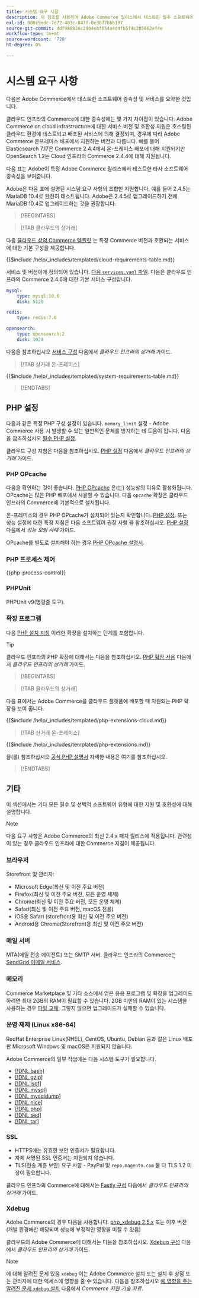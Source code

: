 ```yaml
---
title: 시스템 요구 사항
description: 이 참조를 사용하여 Adobe Commerce 릴리스에서 테스트한 필수 소프트웨어 종속성을 식별합니다.
exl-id: 008c9edc-7d72-403c-847f-0e3b77bbb197
source-git-commit: ddf988826c29b4ebf054a4d4fb5f4c285662ef4e
workflow-type: tm+mt
source-wordcount: '728'
ht-degree: 0%

---
```


# 시스템 요구 사항

다음은 Adobe Commerce에서 테스트한 소프트웨어 종속성 및 서비스를 요약한 것입니다.

클라우드 인프라의 Commerce에 대한 종속성에는 몇 가지 차이점이 있습니다. Adobe Commerce on cloud infrastructure에 대한 서비스 버전 및 호환성 지원은 호스팅된 클라우드 환경에 테스트되고 배포된 서비스에 의해 결정되며, 경우에 따라 Adobe Commerce 온프레미스 배포에서 지원하는 버전과 다릅니다. 예를 들어 Elasticsearch 7.17은 Commerce 2.4.4에서 온-프레미스 배포에 대해 지원되지만 OpenSearch 1.2는 Cloud 인프라의 Commerce 2.4.4에 대해 지원됩니다.

다음 표는 Adobe이 특정 Adobe Commerce 릴리스에서 테스트한 타사 소프트웨어 종속성을 보여줍니다.

Adobe은 다음 표에 설명된 시스템 요구 사항의 조합만 지원합니다. 예를 들어 2.4.5는 MariaDB 10.4로 완전히 테스트됩니다. Adobe은 2.4.5로 업그레이드하기 전에 MariaDB 10.4로 업그레이드하는 것을 권장합니다.

>[!BEGINTABS]

>[!TAB 클라우드의 상거래]

다음 [클라우드 상의 Commerce 템플릿](https://github.com/magento/magento-cloud) 는 특정 Commerce 버전과 호환되는 서비스에 대한 기본 구성을 제공합니다.

{{$include /help/_includes/templated/cloud-requirements-table.md}}

서비스 및 버전이에 정의되어 있습니다. [다음 `services.yaml` 파일](https://github.com/magento/magento-cloud/blob/master/.magento/services.yaml). 다음은 클라우드 인프라의 Commerce 2.4.6에 대한 기본 서비스 구성입니다.

```yaml
mysql:
    type: mysql:10.6
    disk: 5120

redis:
    type: redis:7.0

opensearch:
    type: opensearch:2
    disk: 1024
```

다음을 참조하십시오 [서비스 구성](https://experienceleague.adobe.com/docs/commerce-cloud-service/user-guide/configure/service/services-yaml.html) 다음에서 _클라우드 인프라의 상거래_ 가이드.

>[!TAB 상거래 온-프레미스]

{{$include /help/_includes/templated/system-requirements-table.md}}

>[!ENDTABS]

## PHP 설정

다음과 같은 특정 PHP 구성 설정이 있습니다. `memory_limit` 설정 - Adobe Commerce 사용 시 발생할 수 있는 일반적인 문제를 방지하는 데 도움이 됩니다. 다음을 참조하십시오 [필수 PHP 설정](prerequisites/php-settings.md).

클라우드 구성 지침은 다음을 참조하십시오. [PHP 설정](https://experienceleague.adobe.com/docs/commerce-cloud-service/user-guide/configure/app/php-settings.html) 다음에서 _클라우드 인프라의 상거래_ 가이드.

### PHP OPcache

다음을 확인하는 것이 좋습니다. [PHP OPcache](https://www.php.net/manual/en/intro.opcache.php) 은(는) 성능상의 이유로 활성화됩니다. OPcache는 많은 PHP 배포에서 사용할 수 있습니다. 다음 `opcache` 확장은 클라우드 인프라의 Commerce에 기본적으로 설치됩니다.

온-프레미스의 경우 PHP OPcache가 설치되어 있는지 확인합니다. [PHP 설정](prerequisites/php-settings.md). 또는 성능 설정에 대한 특정 지침은 다음 소프트웨어 권장 사항 을 참조하십시오. [PHP 설정](https://experienceleague.adobe.com/docs/commerce-operations/performance-best-practices/software.html#php-settings) 다음에서 _성능 모범 사례_ 가이드.

OPcache를 별도로 설치해야 하는 경우 [PHP OPcache 설명서](https://www.php.net/manual/en/opcache.setup.php).

### PHP 프로세스 제어

{{php-process-control}}

### PHPUnit

PHPUnit v9(명령줄 도구).

### 확장 프로그램

다음 [PHP 설치 지침](prerequisites/php-settings.md) 이러한 확장을 설치하는 단계를 포함합니다.

>[!TIP]
>
>클라우드 인프라의 PHP 확장에 대해서는 다음을 참조하십시오. [PHP 확장 사용](https://experienceleague.adobe.com/docs/commerce-cloud-service/user-guide/configure/app/php-settings.html#enable-extensions) 다음에서 _클라우드 인프라의 상거래_ 가이드.

>[!BEGINTABS]

>[!TAB 클라우드의 상거래]

다음 표에서는 Adobe Commerce을 클라우드 플랫폼에 배포할 때 지원되는 PHP 확장을 보여 줍니다.

{{$include /help/_includes/templated/php-extensions-cloud.md}}

>[!TAB 상거래 온-프레미스]

{{$include /help/_includes/templated/php-extensions.md}}

을(를) 참조하십시오 [공식 PHP 설명서](https://www.php.net/manual/en/extensions.php) 자세한 내용은 여기를 참조하십시오.

>[!ENDTABS]

## 기타

이 섹션에서는 기타 모든 필수 및 선택적 소프트웨어 유형에 대한 지원 및 호환성에 대해 설명합니다.

>[!NOTE]
>
>다음 요구 사항은 Adobe Commerce의 최신 2.4.x 패치 릴리스에 적용됩니다. 관련성이 있는 경우 클라우드 인프라에 대한 Commerce 지침이 제공됩니다.

### 브라우저

Storefront 및 관리자:

- Microsoft Edge(최신 및 이전 주요 버전)
- Firefox(최신 및 이전 주요 버전, 모든 운영 체제)
- Chrome(최신 및 이전 주요 버전, 모든 운영 체제)
- Safari(최신 및 이전 주요 버전, macOS 전용)
- iOS용 Safari (storefront용 최신 및 이전 주요 버전)
- Android용 Chrome(Storefront용 최신 및 이전 주요 버전)

### 메일 서버

MTA(메일 전송 에이전트) 또는 SMTP 서버. 클라우드 인프라의 Commerce는 [SendGrid 이메일 서비스](https://experienceleague.adobe.com/docs/commerce-cloud-service/user-guide/project/sendgrid.html).

### 메모리

Commerce Marketplace 및 기타 소스에서 얻은 응용 프로그램 및 확장을 업그레이드하려면 최대 2GB의 RAM이 필요할 수 있습니다. 2GB 미만의 RAM이 있는 시스템을 사용하는 경우 [파일 교체](https://support.magento.com/hc/en-us/articles/360032980432); 그렇지 않으면 업그레이드가 실패할 수 있습니다.

### 운영 체제 (Linux x86-64)

RedHat Enterprise Linux(RHEL), CentOS, Ubuntu, Debian 등과 같은 Linux 배포판 Microsoft Windows 및 macOS은 지원되지 않습니다.

Adobe Commerce의 일부 작업에는 다음 시스템 도구가 필요합니다.

- [[!DNL bash]](https://www.gnu.org/software/bash/)
- [[!DNL gzip]](https://www.gzip.org/)
- [[!DNL lsof]](https://linux.die.net/man/8/lsof)
- [[!DNL mysql]](https://www.mysql.com/)
- [[!DNL mysqldump]](https://dev.mysql.com/doc/refman/8.0/en/mysqldump.html)
- [[!DNL nice]](https://linux.die.net/man/1/nice)
- [[!DNL php]](https://www.php.net/)
- [[!DNL sed]](https://www.gnu.org/software/sed/manual/sed.html)
- [[!DNL tar]](https://linux.die.net/man/1/tar)

### SSL

- HTTPS에는 유효한 보안 인증서가 필요합니다.
- 자체 서명된 SSL 인증서는 지원되지 않습니다.
- TLS(전송 계층 보안) 요구 사항 - PayPal 및 `repo.magento.com` 둘 다 TLS 1.2 이상이 필요합니다.

클라우드 인프라의 Commerce에 대해서는 [Fastly 구성](https://experienceleague.adobe.com/docs/commerce-cloud-service/user-guide/cdn/setup-fastly/fastly-configuration.html) 다음에서 _클라우드 인프라의 상거래_ 가이드.

### Xdebug

Adobe Commerce의 경우 다음을 사용합니다. [php_xdebug 2.5.x](https://xdebug.org/download) 또는 이후 버전(개발 환경에만 해당되며 성능에 부정적인 영향을 미칠 수 있음)

클라우드의 Adobe Commerce에 대해서는 다음을 참조하십시오. [Xdebug 구성](https://experienceleague.adobe.com/docs/commerce-cloud-service/user-guide/develop/test/debug.html) 다음에서 _클라우드 인프라의 상거래_ 가이드.

>[!NOTE]
>
>에 대해 알려진 문제 있음 `xdebug` 이는 Adobe Commerce 설치 또는 설치 후 상점 또는 관리자에 대한 액세스에 영향을 줄 수 있습니다. 다음을 참조하십시오 [에 영향을 주는 알려진 문제 `xdebug` 설치](https://experienceleague.adobe.com/docs/commerce-knowledge-base/kb/troubleshooting/miscellaneous/known-issues-that-affect-installation.html) 다음에서 _Commerce 지원 기술 자료_.
